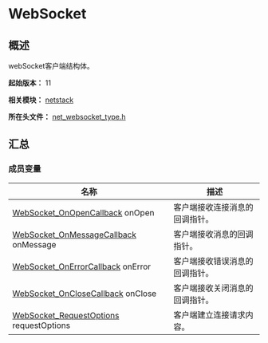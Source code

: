 # WebSocket

<!--Kit: Network Kit-->
<!--Subsystem: Communication-->
<!--Owner: @wmyao_mm-->
<!--Designer: @guo-min_net-->
<!--Tester: @tongxilin-->
<!--Adviser: @zhang_yixin13-->

## 概述

webSocket客户端结构体。

**起始版本：** 11

**相关模块：** [netstack](capi-netstack.md)

**所在头文件：** [net_websocket_type.h](capi-net-websocket-type-h.md)

## 汇总

### 成员变量

| 名称                                                                                                | 描述 |
|---------------------------------------------------------------------------------------------------| -- |
| [WebSocket_OnOpenCallback](capi-net-websocket-type-h.md#websocket_onopencallback) onOpen          | 客户端接收连接消息的回调指针。 |
| [WebSocket_OnMessageCallback](capi-net-websocket-type-h.md#websocket_onmessagecallback) onMessage | 客户端接收消息的回调指针。 |
| [WebSocket_OnErrorCallback](capi-net-websocket-type-h.md#websocket_onerrorcallback) onError       | 客户端接收错误消息的回调指针。 |
| [WebSocket_OnCloseCallback](capi-net-websocket-type-h.md#websocket_onclosecallback) onClose       | 客户端接收关闭消息的回调指针。 |
| [WebSocket_RequestOptions](capi-netstack-websocket-requestoptions.md) requestOptions              | 客户端建立连接请求内容。 |


